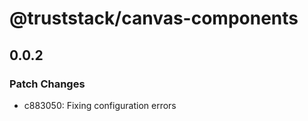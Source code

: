 # @truststack/canvas-components

## 0.0.2

### Patch Changes

- c883050: Fixing configuration errors
